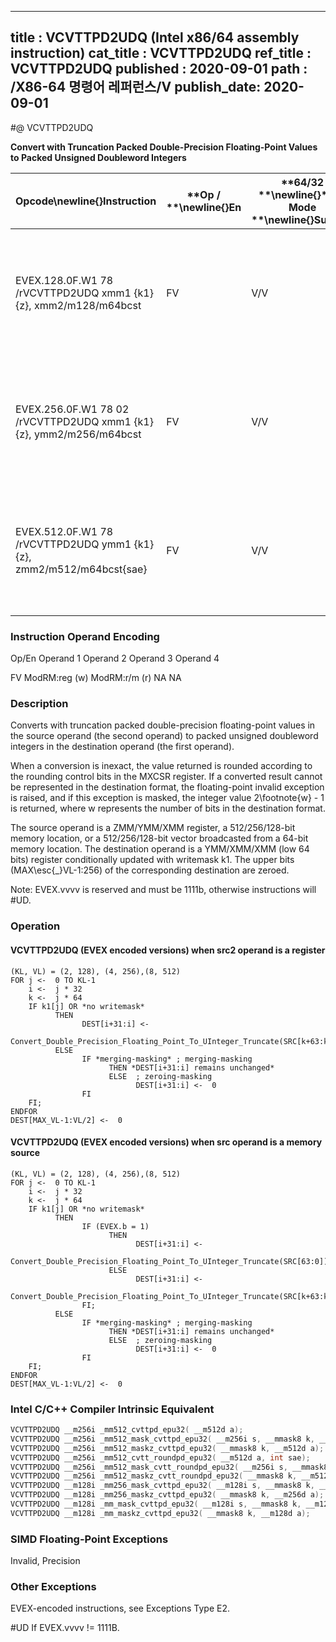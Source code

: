 ----------------------------
title : VCVTTPD2UDQ (Intel x86/64 assembly instruction)
cat_title : VCVTTPD2UDQ
ref_title : VCVTTPD2UDQ
published : 2020-09-01
path : /X86-64 명령어 레퍼런스/V
publish_date: 2020-09-01
----------------------------
#@ VCVTTPD2UDQ

**Convert with Truncation Packed Double-Precision Floating-Point Values to Packed Unsigned Doubleword Integers**

|**Opcode**\newline{}**Instruction**|**Op / **\newline{}**En**|**64/32 **\newline{}**bit Mode **\newline{}**Support**|**CPUID **\newline{}**Feature **\newline{}**Flag**|**Description**|
|-----------------------------------|-------------------------|------------------------------------------------------|--------------------------------------------------|---------------|
|EVEX.128.0F.W1 78 /rVCVTTPD2UDQ xmm1 {k1}{z}, xmm2/m128/m64bcst|FV|V/V|AVX512VL\newline{}AVX512F|Convert two packed double-precision floating-point values in xmm2/m128/m64bcst to two unsigned doubleword integers in xmm1 using truncation subject to writemask k1.|
|EVEX.256.0F.W1 78 02 /rVCVTTPD2UDQ xmm1 {k1}{z}, ymm2/m256/m64bcst|FV|V/V|AVX512VL\newline{}AVX512F|Convert four packed double-precision floating-point values in ymm2/m256/m64bcst to four unsigned doubleword integers in xmm1 using truncation subject to writemask k1.|
|EVEX.512.0F.W1 78 /rVCVTTPD2UDQ ymm1 {k1}{z}, zmm2/m512/m64bcst{sae}|FV|V/V|AVX512F|Convert eight packed double-precision floating-point values in zmm2/m512/m64bcst to eight unsigned doubleword integers in ymm1 using truncation subject to writemask k1.|
###                                                        Instruction Operand Encoding


Op/En Operand 1 Operand 2 Operand 3 Operand 4

  FV ModRM:reg (w) ModRM:r/m (r) NA NA

### Description


Converts with truncation packed double-precision floating-point values in the source operand (the second operand) to packed unsigned doubleword integers in the destination operand (the first operand). 

When a conversion is inexact, the value returned is rounded according to the rounding control bits in the MXCSR register. If a converted result cannot be represented in the destination format, the floating-point invalid exception is raised, and if this exception is masked, the integer value 2\footnote{w}  - 1 is returned, where w represents the number of bits in the destination format.

The source operand is a ZMM/YMM/XMM register, a 512/256/128-bit memory location, or a 512/256/128-bit vector broadcasted from a 64-bit memory location. The destination operand is a YMM/XMM/XMM (low 64 bits) register conditionally updated with writemask k1. The upper bits (MAX\esc{_}VL-1:256) of the corresponding destination are zeroed.

Note: EVEX.vvvv is reserved and must be 1111b, otherwise instructions will #UD.


### Operation
#### VCVTTPD2UDQ (EVEX encoded versions) when src2 operand is a register
```info-verb
(KL, VL) = (2, 128), (4, 256),(8, 512)
FOR j <-  0 TO KL-1
    i <-  j * 32
    k <-  j * 64
    IF k1[j] OR *no writemask*
          THEN 
                DEST[i+31:i] <-
                Convert_Double_Precision_Floating_Point_To_UInteger_Truncate(SRC[k+63:k])
          ELSE 
                IF *merging-masking* ; merging-masking
                      THEN *DEST[i+31:i] remains unchanged*
                      ELSE  ; zeroing-masking
                            DEST[i+31:i] <-  0
                FI
    FI;
ENDFOR
DEST[MAX_VL-1:VL/2] <-  0
```
#### VCVTTPD2UDQ (EVEX encoded versions) when src operand is a memory source
```info-verb
(KL, VL) = (2, 128), (4, 256),(8, 512)
FOR j <-  0 TO KL-1
    i <-  j * 32
    k <-  j * 64
    IF k1[j] OR *no writemask*
          THEN 
                IF (EVEX.b = 1) 
                      THEN
                            DEST[i+31:i] <-
                Convert_Double_Precision_Floating_Point_To_UInteger_Truncate(SRC[63:0])
                      ELSE 
                            DEST[i+31:i] <-
                Convert_Double_Precision_Floating_Point_To_UInteger_Truncate(SRC[k+63:k])
                FI;
          ELSE 
                IF *merging-masking* ; merging-masking
                      THEN *DEST[i+31:i] remains unchanged*
                      ELSE  ; zeroing-masking
                            DEST[i+31:i] <-  0
                FI
    FI;
ENDFOR
DEST[MAX_VL-1:VL/2] <-  0
```

### Intel C/C++ Compiler Intrinsic Equivalent

```cpp
VCVTTPD2UDQ __m256i _mm512_cvttpd_epu32( __m512d a);
VCVTTPD2UDQ __m256i _mm512_mask_cvttpd_epu32( __m256i s, __mmask8 k, __m512d a);
VCVTTPD2UDQ __m256i _mm512_maskz_cvttpd_epu32( __mmask8 k, __m512d a);
VCVTTPD2UDQ __m256i _mm512_cvtt_roundpd_epu32( __m512d a, int sae);
VCVTTPD2UDQ __m256i _mm512_mask_cvtt_roundpd_epu32( __m256i s, __mmask8 k, __m512d a, int sae);
VCVTTPD2UDQ __m256i _mm512_maskz_cvtt_roundpd_epu32( __mmask8 k, __m512d a, int sae);
VCVTTPD2UDQ __m128i _mm256_mask_cvttpd_epu32( __m128i s, __mmask8 k, __m256d a);
VCVTTPD2UDQ __m128i _mm256_maskz_cvttpd_epu32( __mmask8 k, __m256d a);
VCVTTPD2UDQ __m128i _mm_mask_cvttpd_epu32( __m128i s, __mmask8 k, __m128d a);
VCVTTPD2UDQ __m128i _mm_maskz_cvttpd_epu32( __mmask8 k, __m128d a);
```
### SIMD Floating-Point Exceptions


Invalid, Precision

### Other Exceptions


EVEX-encoded instructions, see Exceptions Type E2.

#UD If EVEX.vvvv != 1111B.

